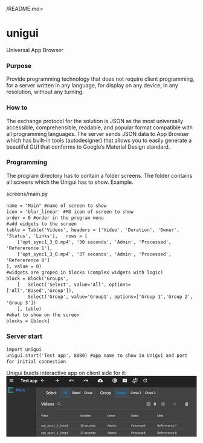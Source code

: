 /README.md>
# unigui #
Universal App Browser

### Purpose ###
Provide programming technology that does not require client programming, for a server written in any language, for display on any device, in any resolution, without any turning.

### How to ###
The exchange protocol for the solution is JSON as the most universally accessible, comprehensible, readable, and popular format compatible with all programming languages.  The server sends JSON data to App Browser which has built-in tools (autodesigner) that allows you to easily generate a beautiful GUI that conforms to Google’s Material Design standard.


### Programming ###
The program directory has to contain a folder screens. The folder contains all screens which the Unigui has to show.
Example.

screens/main.py
```
name = "Main" #name of screen to show
icon = 'blur_linear' #MD icon of screen to show
order = 0 #order in the program menu
#add widgets to the screen
table = Table('Videos', headers = ['Video', 'Duration', 'Owner', 'Status', 'Links'],   rows = [
    ['opt_sync1_3_0.mp4', '30 seconds', 'Admin', 'Processed', 'Refererence 1'],
    ['opt_sync1_3_0.mp4', '37 seconds', 'Admin', 'Processed', 'Refererence 8']
], value = 0)
#widgets are groped in blocks (complex widgets with logic)
block = Block('Groups', 
    [   Select('Select', value='All', options=['All','Based','Group']),
        Select('Group', value='Group1', options=['Group 1','Group 2', 'Group 3'])
    ], table)
#what to show on the screen
blocks = [block] 
```

### Server start ###
```
import unigui
unigui.start('Test app', 8080) #app name to show in Unigui and port for initial connection
```
Unigui buidls interactive app on client side for it:
![alt text](https://github.com/Claus1/unigui/blob/main/tests/scrshoot1.png?raw=true)





